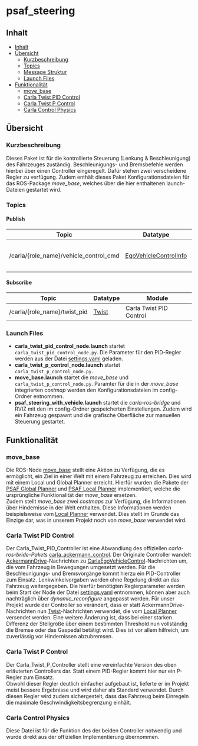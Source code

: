 # psaf_steering

## Inhalt

* [Inhalt](#inhalt)
* [Übersicht](#%c3%9cbersicht)
    * [Kurzbeschreibung](#kurzbeschreibung)
    * [Topics](#topics)
    * [Message Struktur](#message-struktur)
    * [Launch Files](#launch-files)
* [Funktionalität](#funktionalitt)
    * [move_base](#move_base)
    * [Carla Twist PID Control](#carla-twist-pid-control)
    * [Carla Twist P Control](#carla-twist-p-control)
    * [Carla Control Physics](#carla-control-physics)
    

## Übersicht
### Kurzbeschreibung
Dieses Paket ist für die kontrollierte Steuerung (Lenkung & Beschleunigung) des Fahrzeuges zuständig. 
Beschleunigungs- und Bremsbefehle werden hierbei über einen Controller eingeregelt. Dafür stehen zwei verscheidene Regler zu verfügung.
Zudem enthält dieses Paket Konfigurationsdateien für das ROS-Package *move_base*, welches über die hier enthaltenen launch-Dateien
gestartet wird.

### Topics
#### Publish
| Topic | Datatype | Module|
| ----------- | ----------- |----------- |
| /carla/{role_name}/vehicle_control_cmd | [EgoVehicleControlInfo](https://carla.readthedocs.io/en/0.9.8/ros_msgs/#egovehiclecontrolinfomsg) | Carla Twist PID Control |

#### Subscribe
| Topic | Datatype | Module|
| ----------- | ----------- |----------- |
|  /carla/{role_name}/twist_pid | [Twist](http://docs.ros.org/en/jade/api/geometry_msgs/html/msg/Twist.html) | Carla Twist PID Control |


### Launch Files
- **carla_twist_pid_control_node.launch** startet ```carla_twist_pid_control_node.py```.  Die Parameter für den PID-Regler werden aus der Datei [settings.yaml](config/settings.yaml) geladen.
- **carla_twist_p_control_node.launch** startet ```carla_twist_p_control_node.py```.
- **move_base.launch** startet die *move_base* und ```carla_twist_p_control_node.py```. Paramter für die in der *move_base* integrierten *costmap* werden den Konfigurationsdateien im config-Ordner entnommen.
- **psaf_steering_with_vehicle.launch** startet die *carla-ros-bridge* und RVIZ mit den im config-Ordner gespeicherten Einstellungen. Zudem wird ein Fahrzeug
gespawnt und die grafische Oberfläche zur manuellen Steuerung gestartet.

## Funktionalität

### move_base
Die ROS-Node [move_base](http://wiki.ros.org/move_base) stellt eine Aktion zu Verfügung, die es ermöglicht, ein Ziel in einer Welt mit einem Fahrzeug zu erreichen.
Dies wird mit einem Local und Global Planner erreicht. Hierfür wurden die Pakete der [PSAF Global Planner](../psaf_global_planner) und [PSAF Local Planner](../psaf_global_planner) implementiert, welche die ursprüngliche Funktionalität der *move_base* ersetzen.  
Zudem stellt *move_base* zwei *costmaps* zur Verfügung, die Informationen über Hindernisse in der Welt enthalten. Diese Informationen werden beispielsweise vom [Local Planner](../psaf_local_planner) verwendet. Dies stellt im Grunde das Einzige dar, was in unserem Projekt noch von *move_base* verwendet wird.

### Carla Twist PID Control
Der Carla_Twist_PID_Controller ist eine Abwandlung des offiziellen *carla-ros-bride-Pakets* [carla_ackermann_control](https://github.com/carla-simulator/ros-bridge/tree/master/carla_ackermann_control). 
Der Originale Controller wandelt [AckermannDrive](http://docs.ros.org/en/api/ackermann_msgs/html/msg/AckermannDrive.html)-Nachrichten zu [CarlaEgoVehicleControl](https://github.com/carla-simulator/ros-bridge/blob/master/carla_ackermann_control/msg/EgoVehicleControlInfo.msg)-Nachrichten um, die vom Fahrzeug in Bewegungen umgesetzt werden. Für die Beschleunigungs- und Bremsvorgänge kommt hierzu ein PID-Controller zum Einsatz. Lenkwinkelvorgaben werden ohne Regelung direkt an das Fahrzeug weitergegeben.
Die hierfür benötigten Reglerparameter werden beim Start der Node der Datei [settings.yaml](config/settings.yaml) entnommen, können aber auch nachträglich über *dynamic_reconfigure* angepasst werden.
Für unser Projekt wurde der Controller so verändert, dass er statt AckermannDrive-Nachrichten nun [Twist](http://docs.ros.org/en/jade/api/geometry_msgs/html/msg/Twist.html)-Nachrichten verwendet, die vom [Local Planner](../psaf_local_planner) versendet werden.
Eine weitere Änderung ist, dass bei einer starken Differenz der Stellgröße über einem bestimmten Threshold nun vollständig die Bremse oder das Gaspedal betätigt wird. Dies ist vor allem hilfreich, um zuverlässig vor Hindernissen abzubremsen.

### Carla Twist P Control
Der Carla_Twist_P_Controller stellt eine vereinfachte Version des oben erläuterten Controllers dar. Statt einem PID-Regler kommt hier nur ein P-Regler zum Einsatz.  
Obwohl dieser Regler deutlich einfacher aufgebaut ist, lieferte er im Projekt meist bessere Ergebnisse und wird daher als Standard verwendet. Durch diesen Regler wird
zudem sichergestelt, dass das Fahrzeug beim Einregeln die maximale Geschwindigkeitsbegrenzung einhält.

### Carla Control Physics
Diese Datei ist für die Funktion des der beiden Controller notwendig und wurde direkt aus der offiziellen Implementierung übernommen.

